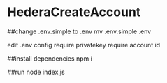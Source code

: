 # HederaCreateAccount


##change .env.simple to .env
mv .env.simple .env

edit .env config
require privatekey
require account id

##install dependencies
npm i


##run
node index.js